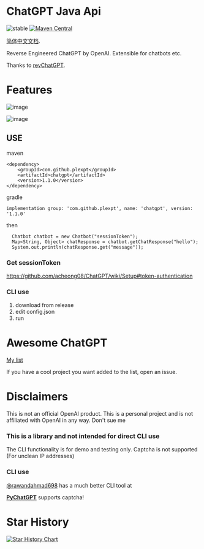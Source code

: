 

# ChatGPT Java Api

![stable](https://img.shields.io/badge/stability-stable-brightgreen.svg)
[![Maven Central](https://img.shields.io/maven-central/v/com.github.plexpt/chatgpt)](https://maven-badges.herokuapp.com/maven-central/com.github.plexpt/chatgpt)



[简体中文文档](https://github.com/PlexPt/chatgpt-java/blob/main/README_zh.md).

Reverse Engineered ChatGPT by OpenAI. Extensible for chatbots etc.

Thanks to [revChatGPT](https://github.com/acheong08/ChatGPT).


# Features
![image](https://user-images.githubusercontent.com/36258159/205534498-acc59484-c4b4-487d-89a7-d7b884af709b.png)

![image](https://user-images.githubusercontent.com/15922823/206353660-47d99158-a664-4ade-b2f1-e2cc8ac68b74.png)

## USE

maven
```
<dependency>
    <groupId>com.github.plexpt</groupId>
    <artifactId>chatgpt</artifactId>
    <version>1.1.0</version>
</dependency>
```

gradle
```
implementation group: 'com.github.plexpt', name: 'chatgpt', version: '1.1.0'
```


then
```
  Chatbot chatbot = new Chatbot("sessionToken");
  Map<String, Object> chatResponse = chatbot.getChatResponse("hello");
  System.out.println(chatResponse.get("message"));
```
### Get sessionToken
https://github.com/acheong08/ChatGPT/wiki/Setup#token-authentication


### CLI use
1. download from release
2. edit config.json
3. run


# Awesome ChatGPT
[My list](https://github.com/stars/acheong08/lists/awesome-chatgpt)

If you have a cool project you want added to the list, open an issue.

# Disclaimers
This is not an official OpenAI product. This is a personal project and is not affiliated with OpenAI in any way. Don't sue me

### This is a library and not intended for direct CLI use
The CLI functionality is for demo and testing only. Captcha is not supported (For unclean IP addresses)

### CLI use
[@rawandahmad698](https://github.com/rawandahmad698) has a much better CLI tool at

**[PyChatGPT](https://github.com/rawandahmad698/PyChatGPT)** supports captcha!

# Star History

[![Star History Chart](https://api.star-history.com/svg?repos=PlexPt/chatgpt-java&type=Date)](https://star-history.com/#PlexPt/chatgpt-java&Date)
